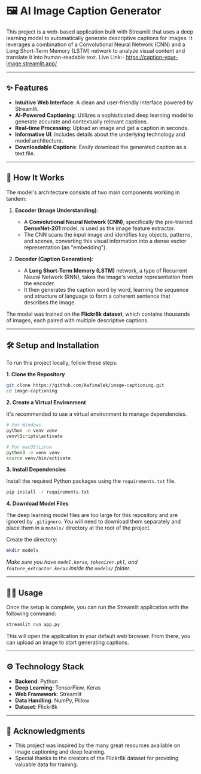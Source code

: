 # 🖼️ AI Image Caption Generator

This project is a web-based application built with Streamlit that uses a deep learning model to automatically generate descriptive captions for images. It leverages a combination of a Convolutional Neural Network (CNN) and a Long Short-Term Memory (LSTM) network to analyze visual content and translate it into human-readable text.
Live Link:- https://caption-your-image.streamlit.app/

---

## ✨ Features

-   **Intuitive Web Interface**: A clean and user-friendly interface powered by Streamlit.
-   **AI-Powered Captioning**: Utilizes a sophisticated deep learning model to generate accurate and contextually relevant captions.
-   **Real-time Processing**: Upload an image and get a caption in seconds.
-   **Informative UI**: Includes details about the underlying technology and model architecture.
-   **Downloadable Captions**: Easily download the generated caption as a text file.

---

## 🚀 How It Works

The model's architecture consists of two main components working in tandem:

1.  **Encoder (Image Understanding)**:
    -   A **Convolutional Neural Network (CNN)**, specifically the pre-trained **DenseNet-201** model, is used as the image feature extractor.
    -   The CNN scans the input image and identifies key objects, patterns, and scenes, converting this visual information into a dense vector representation (an "embedding").

2.  **Decoder (Caption Generation)**:
    -   A **Long Short-Term Memory (LSTM)** network, a type of Recurrent Neural Network (RNN), takes the image's vector representation from the encoder.
    -   It then generates the caption word by word, learning the sequence and structure of language to form a coherent sentence that describes the image.

The model was trained on the **Flickr8k dataset**, which contains thousands of images, each paired with multiple descriptive captions.

---

## 🛠️ Setup and Installation

To run this project locally, follow these steps:

**1. Clone the Repository**

```bash
git clone https://github.com/Aafimalek/image-captioning.git
cd image-captioning
```

**2. Create a Virtual Environment**

It's recommended to use a virtual environment to manage dependencies.

```bash
# For Windows
python -m venv venv
venv\Scripts\activate

# For macOS/Linux
python3 -m venv venv
source venv/bin/activate
```

**3. Install Dependencies**

Install the required Python packages using the `requirements.txt` file.

```bash
pip install -r requirements.txt
```

**4. Download Model Files**

The deep learning model files are too large for this repository and are ignored by `.gitignore`. You will need to download them separately and place them in a `models/` directory at the root of the project.

Create the directory:
```bash
mkdir models
```
*Make sure you have `model.keras`, `tokenizer.pkl`, and `feature_extractor.keras` inside the `models/` folder.*

---

## 🏃‍♀️ Usage

Once the setup is complete, you can run the Streamlit application with the following command:

```bash
streamlit run app.py
```

This will open the application in your default web browser. From there, you can upload an image to start generating captions.

---

## ⚙️ Technology Stack

-   **Backend**: Python
-   **Deep Learning**: TensorFlow, Keras
-   **Web Framework**: Streamlit
-   **Data Handling**: NumPy, Pillow
-   **Dataset**: Flickr8k

---

## 🙏 Acknowledgments

-   This project was inspired by the many great resources available on image captioning and deep learning.
-   Special thanks to the creators of the Flickr8k dataset for providing valuable data for training. 
